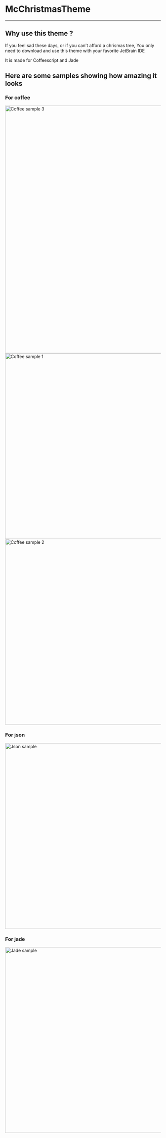 # McChristmasTheme
-------------------------

## Why use this theme ?

If you feel sad these days, or if you can't afford a chrismas tree, You only need to download and use this theme with your favorite JetBrain IDE

It is made for Coffeescript and Jade

## Here are some samples showing how amazing it looks

### For coffee
<img src="https://raw.github.com/tcheymol/McChristmasFont/master/coffee3.png" alt="Coffee sample 3" width="800px;">
<img src="https://raw.github.com/tcheymol/McChristmasFont/master/coffee1.png" alt="Coffee sample 1" width="600px;">
<img src="https://raw.github.com/tcheymol/McChristmasFont/master/coffee2.png" alt="Coffee sample 2" width="600px;">

### For json
<img src="https://raw.github.com/tcheymol/McChristmasFont/master/json.png" alt="Json sample" width="600px;">

### For jade
<img src="https://raw.github.com/tcheymol/McChristmasFont/master/jade.png" alt="Jade sample" width="600px;">

